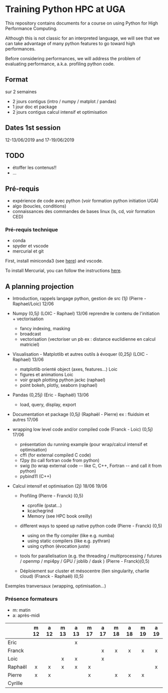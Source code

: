 # Training Python HPC at UGA

This repository contains documents for a course on using Python for High
Performance Computing.

Although this is not classic for an interpreted language, we will see that we
can take advantage of many python features to go toward high performances.

Before considering performances, we will address the problem of evaluating
performance, a.k.a. profiling python code.

## Format

sur 2 semaines

- 2 jours contigus (intro / numpy / matplot / pandas)
- 1 jour doc et package
- 2 jours contigus calcul intensif et optimisation

## Dates 1st session

12-13/06/2019 and 17-19/06/2019

## TODO

- étoffer les contenus!!
- ...

## Pré-requis

- expérience de code avec python (voir formation python initiation UGA)
- algo (boucles, conditions)
- connaissances des commandes de bases linux (ls, cd, voir formation CED)

### Pré-requis technique

- conda
- spyder et vscode
- mercurial et git

First, install miniconda3 (see
[here](https://docs.conda.io/en/latest/miniconda.html)) and vscode.

To install Mercurial, you can follow the instructions
[here](https://fluiddyn.readthedocs.io/en/latest/mercurial_bitbucket.html).

## A planning projection

- Introduction, rappels langage python, gestion de src (1j) (Pierre - Raphael/Loic) 12/06

- Numpy (0,5j) (LOIC - Raphael) 13/06 reprendre le contenu de l'initiation + vectorisation

  - fancy indexing, masking
  - broadcast
  - vectorisation (vectoriser un pb ex : distance euclidienne en calcul matriciel)

- Visualisation - Matplotlib et autres outils à évoquer (0,25j) (LOIC -Raphael) 13/06

  - matplotlib orienté object (axes, features...) Loic
  - figures et animations Loic
  - voir graph plotting python jackc (raphael)
  - point bokeh, plotly, seaborn (raphael)

- Pandas (0,25j) (Eric - Raphaël) 13/06

  - load, query, display, export

- Documentation et package (0,5j) (Raphaël - Pierre) ex : fluidsim et autres 17/06

- wrapping low level code and/or compiled code  (Franck - Loic) (0,5j) 17/06

  - présentation du running example (pour wrap/calcul intensif et optimisation)
  - cffi (for external compiled C code)
  - f2py (to call fortran code from python)
  - swig (to wrap external code -- like C, C++, Fortran -- and call it from python)
  - pybind11 (C++)

- Calcul intensif et optimisation (2j) 18/06 19/06
  - Profiling  (Pierre - Franck) (0,5)
    - cprofile (pstat...)
    - kcachegrind
    - Memory (see HPC book oreilly)

  - different ways to speed up native python code (Pierre - Franck) (0,5)
    - using on the fly compiler (like e.g. numba)
    - using static compilers (like e.g. pythran)
    - using cython (évocation juste)

  - tools for parallelisation (e.g. the threading / multiprocessing / futures / openmp / mpi4py / GPU / joblib / dask ) (Pierre - Franck)(0,5)

  - Déploiement sur cluster et mésocentre (lien singularity, charlie cloud) (Franck - Raphaël) (0,5)

Exemples tranversaux (wrapping, optimisation...)

### Présence formateurs

- m: matin
- a: après-midi

|         | m 12 | a 12 | m 13 | a 13 | m 17 | a 17 | m 18 | a 18 | m 19 | a 19 |
|---------|:----:|:----:|:----:|:----:|:----:|:----:|:----:|:----:|:----:|:----:|
| Eric    |      |      |      |  x   |      |      |      |      |      |      |
| Franck  |      |      |      |      |      |  x   |  x   |  x   |  x   |  x   |
| Loic    |      |      |  x   |  x   |      |  x   |      |      |      |      |
| Raphaël |  x   |   x  |  x   |  x   |  x   |      |      |      |      |  x   |
| Pierre  |  x   |   x  |      |      |  x   |      |  x   |  x   |  x   |      |
| Cyrille |      |      |      |      |      |      |      |      |      |      |